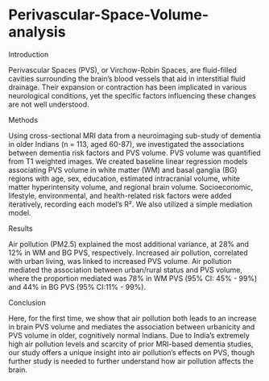 # Perivascular-Space-Volume-analysis

Introduction

Perivascular Spaces (PVS), or Virchow-Robin Spaces, are fluid-filled cavities surrounding the brain’s blood vessels that aid in interstitial fluid drainage. Their expansion or contraction has been implicated in various neurological conditions, yet the specific factors influencing these changes are not well understood. 

Methods

Using cross-sectional MRI data from a neuroimaging sub-study of dementia in older Indians (n = 113, aged 60-87), we investigated the associations between dementia risk factors and PVS volume. PVS volume was quantified from T1 weighted images. We created baseline linear regression models associating PVS volume in white matter (WM) and basal ganglia (BG) regions with age, sex, education, estimated intracranial volume, white matter hyperintensity volume, and regional brain volume. Socioeconomic, lifestyle, environmental, and health-related risk factors were added iteratively, recording each model’s R². We also utilized a simple mediation model. 

Results

Air pollution (PM2.5) explained the most additional variance, at 28% and 12% in WM and BG PVS, respectively. Increased air pollution, correlated with urban living, was linked to increased PVS volume. Air pollution mediated the association between urban/rural status and PVS volume, where the proportion mediated was 78% in WM PVS (95% CI: 45% - 99%) and 44% in BG PVS (95% CI:11% - 99%). 

Conclusion

Here, for the first time, we show that air pollution both leads to an increase in brain PVS volume and mediates the association between urbanicity and PVS volume in older, cognitively normal Indians. Due to India’s extremely high air pollution levels and scarcity of prior MRI-based dementia studies, our study offers a unique insight into air pollution’s effects on PVS, though further study is needed to further understand how air pollution affects the brain. 
